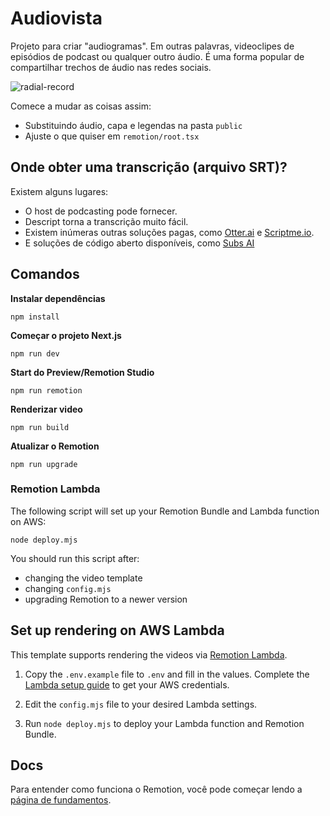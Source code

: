 # Audiovista

Projeto para criar "audiogramas". Em outras palavras, videoclipes de episódios de podcast ou qualquer outro áudio. É uma forma popular de compartilhar trechos de áudio nas redes sociais.

![radial-record](https://github.com/patrickgdl/audiovista/assets/22237558/effb4ac0-2bad-469e-a153-32271ce878c8)

Comece a mudar as coisas assim:

- Substituindo áudio, capa e legendas na pasta `public`
- Ajuste o que quiser em `remotion/root.tsx`

## Onde obter uma transcrição (arquivo SRT)?

Existem alguns lugares:

- O host de podcasting pode fornecer.
- Descript torna a transcrição muito fácil.
- Existem inúmeras outras soluções pagas, como [Otter.ai](https://otter.ai) e [Scriptme.io](https://scriptme.io).
- E soluções de código aberto disponíveis, como [Subs AI](https://github.com/abdeladim-s/subsai)

## Comandos

**Instalar dependências**

```console
npm install
```

**Começar o projeto Next.js**

```
npm run dev
```

**Start do Preview/Remotion Studio**

```console
npm run remotion
```

**Renderizar video**

```console
npm run build
```

**Atualizar o Remotion**

```console
npm run upgrade
```

### Remotion Lambda

The following script will set up your Remotion Bundle and Lambda function on AWS:

```
node deploy.mjs
```

You should run this script after:

- changing the video template
- changing `config.mjs`
- upgrading Remotion to a newer version

## Set up rendering on AWS Lambda

This template supports rendering the videos via [Remotion Lambda](https://remotion.dev/lambda).

1. Copy the `.env.example` file to `.env` and fill in the values.
   Complete the [Lambda setup guide](https://www.remotion.dev/docs/lambda/setup) to get your AWS credentials.

1. Edit the `config.mjs` file to your desired Lambda settings.

1. Run `node deploy.mjs` to deploy your Lambda function and Remotion Bundle.

## Docs

Para entender como funciona o Remotion, você pode começar lendo a [página de fundamentos](https://www.remotion.dev/docs/the-fundamentals).
